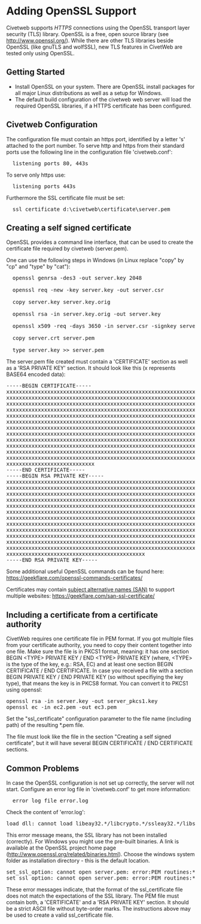 Adding OpenSSL Support
=====

Civetweb supports *HTTPS* connections using the OpenSSL transport layer
security (TLS) library. OpenSSL is a free, open source library (see
http://www.openssl.org/). While there are other TLS libraries beside OpenSSL (like gnuTLS and wolfSSL), new TLS features in CivetWeb are tested only using OpenSSL.


Getting Started
----

- Install OpenSSL on your system. There are OpenSSL install packages for all
  major Linux distributions as well as a setup for Windows.
- The default build configuration of the civetweb web server will load the
  required OpenSSL libraries, if a HTTPS certificate has been configured.


Civetweb Configuration
----

The configuration file must contain an https port, identified by a letter 's'
attached to the port number.
To serve http and https from their standard ports use the following line in
the configuration file 'civetweb.conf':
<pre>
  listening_ports 80, 443s
</pre>
To serve only https use:
<pre>
  listening_ports 443s
</pre>

Furthermore the SSL certificate file must be set:
<pre>
  ssl_certificate d:\civetweb\certificate\server.pem
</pre>


Creating a self signed certificate
----

OpenSSL provides a command line interface, that can be used to create the
certificate file required by civetweb (server.pem).

One can use the following steps in Windows (in Linux replace "copy" by "cp"
and "type" by "cat"):

<pre>
  openssl genrsa -des3 -out server.key 2048

  openssl req -new -key server.key -out server.csr

  copy server.key server.key.orig

  openssl rsa -in server.key.orig -out server.key

  openssl x509 -req -days 3650 -in server.csr -signkey server.key -out server.crt

  copy server.crt server.pem

  type server.key >> server.pem
</pre>

The server.pem file created must contain a 'CERTIFICATE' section as well as a
'RSA PRIVATE KEY' section. It should look like this (x represents BASE64
encoded data):

<pre>
-----BEGIN CERTIFICATE-----
xxxxxxxxxxxxxxxxxxxxxxxxxxxxxxxxxxxxxxxxxxxxxxxxxxxxxxxxxxxxxxxx
xxxxxxxxxxxxxxxxxxxxxxxxxxxxxxxxxxxxxxxxxxxxxxxxxxxxxxxxxxxxxxxx
xxxxxxxxxxxxxxxxxxxxxxxxxxxxxxxxxxxxxxxxxxxxxxxxxxxxxxxxxxxxxxxx
xxxxxxxxxxxxxxxxxxxxxxxxxxxxxxxxxxxxxxxxxxxxxxxxxxxxxxxxxxxxxxxx
xxxxxxxxxxxxxxxxxxxxxxxxxxxxxxxxxxxxxxxxxxxxxxxxxxxxxxxxxxxxxxxx
xxxxxxxxxxxxxxxxxxxxxxxxxxxxxxxxxxxxxxxxxxxxxxxxxxxxxxxxxxxxxxxx
xxxxxxxxxxxxxxxxxxxxxxxxxxxxxxxxxxxxxxxxxxxxxxxxxxxxxxxxxxxxxxxx
xxxxxxxxxxxxxxxxxxxxxxxxxxxxxxxxxxxxxxxxxxxxxxxxxxxxxxxxxxxxxxxx
xxxxxxxxxxxxxxxxxxxxxxxxxxxxxxxxxxxxxxxxxxxxxxxxxxxxxxxxxxxxxxxx
xxxxxxxxxxxxxxxxxxxxxxxxxxxxxxxxxxxxxxxxxxxxxxxxxxxxxxxxxxxxxxxx
xxxxxxxxxxxxxxxxxxxxxxxxxxxxxxxxxxxxxxxxxxxxxxxxxxxxxxxxxxxxxxxx
xxxxxxxxxxxxxxxxxxxxxxxxxxxxxxxxxxxxxxxxxxxxxxxxxxxxxxxxxxxxxxxx
xxxxxxxxxxxxxxxxxxxxxxxxxxxx
-----END CERTIFICATE-----
-----BEGIN RSA PRIVATE KEY-----
xxxxxxxxxxxxxxxxxxxxxxxxxxxxxxxxxxxxxxxxxxxxxxxxxxxxxxxxxxxxxxxx
xxxxxxxxxxxxxxxxxxxxxxxxxxxxxxxxxxxxxxxxxxxxxxxxxxxxxxxxxxxxxxxx
xxxxxxxxxxxxxxxxxxxxxxxxxxxxxxxxxxxxxxxxxxxxxxxxxxxxxxxxxxxxxxxx
xxxxxxxxxxxxxxxxxxxxxxxxxxxxxxxxxxxxxxxxxxxxxxxxxxxxxxxxxxxxxxxx
xxxxxxxxxxxxxxxxxxxxxxxxxxxxxxxxxxxxxxxxxxxxxxxxxxxxxxxxxxxxxxxx
xxxxxxxxxxxxxxxxxxxxxxxxxxxxxxxxxxxxxxxxxxxxxxxxxxxxxxxxxxxxxxxx
xxxxxxxxxxxxxxxxxxxxxxxxxxxxxxxxxxxxxxxxxxxxxxxxxxxxxxxxxxxxxxxx
xxxxxxxxxxxxxxxxxxxxxxxxxxxxxxxxxxxxxxxxxxxxxxxxxxxxxxxxxxxxxxxx
xxxxxxxxxxxxxxxxxxxxxxxxxxxxxxxxxxxxxxxxxxxxxxxxxxxxxxxxxxxxxxxx
xxxxxxxxxxxxxxxxxxxxxxxxxxxxxxxxxxxxxxxxxxxxxxxxxxxxxxxxxxxxxxxx
xxxxxxxxxxxxxxxxxxxxxxxxxxxxxxxxxxxxxxxxxxxxxxxxxxxxxxxxxxxxxxxx
xxxxxxxxxxxxxxxxxxxxxxxxxxxxxxxxxxxxxxxxxxxxxxxxxxxxxxxxxxxxxxxx
xxxxxxxxxxxxxxxxxxxxxxxxxxxxxxxxxxxxxxxxxxxx
-----END RSA PRIVATE KEY-----
</pre>

Some additional useful OpenSSL commands can be found here: https://geekflare.com/openssl-commands-certificates/

Certificates may contain [subject alternative names (SAN)](https://en.wikipedia.org/wiki/Subject_Alternative_Name) 
to support multiple websites: https://geekflare.com/san-ssl-certificate/


Including a certificate from a certificate authority
----

CivetWeb requires one certificate file in PEM format.
If you got multiple files from your certificate authority,
you need to copy their content together into one file.
Make sure the file is in PKCS1 format, meaning:
it has one section BEGIN &lt;TYPE> PRIVATE KEY /
END &lt;TYPE> PRIVATE KEY (where, &lt;TYPE>
is the type of the key, e.g.: RSA, EC)
and at least one section
BEGIN CERTIFICATE / END CERTIFICATE.
In case you received a file with a section
BEGIN PRIVATE KEY / END PRIVATE KEY
(so without specifiying the key type),
that means the key is in PKCS8 format.
You can convert it to PKCS1 using openssl:

<pre>
openssl rsa -in server.key -out server_pkcs1.key
openssl ec -in ec2.pem -out ec3.pem
</pre>

Set the "ssl_certificate" configuration parameter to the
file name (including path) of the resulting *.pem file.

The file must look like the file in the section
"Creating a self signed certificate", but it will have several
BEGIN CERTIFICATE / END CERTIFICATE sections.


Common Problems
----

In case the OpenSSL configuration is not set up correctly, the server will not
start. Configure an error log file in 'civetweb.conf' to get more information:
<pre>
  error_log_file error.log
</pre>

Check the content of 'error.log':

<pre>
load_dll: cannot load libeay32.*/libcrypto.*/ssleay32.*/libssl.*
</pre>
This error message means, the SSL library has not been installed (correctly).
For Windows you might use the pre-built binaries. A link is available at the
OpenSSL project home page (http://www.openssl.org/related/binaries.html).
Choose the windows system folder as installation directory - this is the
default location.

<pre>
set_ssl_option: cannot open server.pem: error:PEM routines:*:PEM_read_bio:no start line
set_ssl_option: cannot open server.pem: error:PEM routines:*:PEM_read_bio:bad end line
</pre>
These error messages indicate, that the format of the ssl_certificate file does
not match the expectations of the SSL library. The PEM file must contain both,
a 'CERTIFICATE' and a 'RSA PRIVATE KEY' section. It should be a strict ASCII
file without byte-order marks.
The instructions above may be used to create a valid ssl_certificate file.


